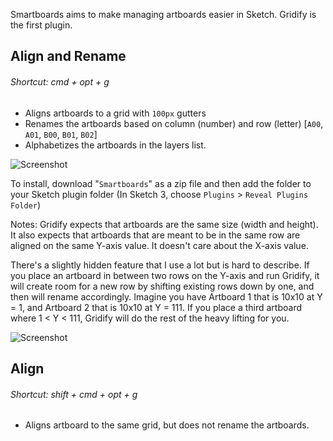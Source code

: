 Smartboards aims to make managing artboards easier in Sketch.  Gridify is the first plugin. 

## Align and Rename
###### Shortcut: cmd + opt + g

* Aligns artboards to a grid with `100px` gutters
* Renames the artboards based on column (number) and row (letter) [`A00`, `A01`, `B00`, `B01`, `B02`]
* Alphabetizes the artboards in the layers list.

![Screenshot](http://f.cl.ly/items/0d3o2p1Q3R2W2l0c3O25/smartboards.gif)

To install, download "`Smartboards`" as a zip file and then add the folder to your Sketch plugin folder (In Sketch 3, choose `Plugins` > `Reveal Plugins Folder`)

Notes: Gridify expects that artboards are the same size (width and height). It also expects that artboards that are meant to be in the same row are aligned on the same Y-axis value.  It doesn't care about the X-axis value.

There's a slightly hidden feature that I use a lot but is hard to describe.  If you place an artboard in between two rows on the Y-axis and run Gridify, it will create room for a new row by shifting existing rows down by one, and then will rename accordingly.  Imagine you have Artboard 1 that is 10x10 at Y = 1, and Artboard 2 that is 10x10 at Y = 111.  If you place a third artboard where 1 < Y < 111, Gridify will do the rest of the heavy lifting for you. 

![Screenshot](http://f.cl.ly/items/3P2p1M002x3G0W3z1h1S/smartboards-2.gif)

## Align
###### Shortcut: shift + cmd + opt + g

* Aligns artboard to the same grid, but does not rename the artboards.
